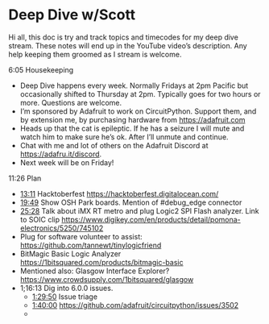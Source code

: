 # Deep Dive w/Scott


Hi all, this doc is try and track topics and timecodes for my deep dive stream. These notes will end up in the YouTube video’s description. Any help keeping them groomed as I stream is welcome.


6:05 Housekeeping
* Deep Dive happens every week. Normally Fridays at 2pm Pacific but occasionally shifted to Thursday at 2pm. Typically goes for two hours or more. Questions are welcome.
* I’m sponsored by Adafruit to work on CircuitPython. Support them, and by extension me, by purchasing hardware from https://adafruit.com
* Heads up that the cat is epileptic. If he has a seizure I will mute and watch him to make sure he’s ok. After I’ll unmute and continue.
* Chat with me and lot of others on the Adafruit Discord at https://adafru.it/discord.
* Next week will be on Friday!


11:26 Plan
* [13:11](https://www.youtube.com/watch?v=VIDEO_2020_10_08&t=791) Hacktoberfest https://hacktoberfest.digitalocean.com/
* [19:49](https://www.youtube.com/watch?v=VIDEO_2020_10_08&t=1189) Show OSH Park boards.
Mention of #debug_edge connector
* [25:28](https://www.youtube.com/watch?v=VIDEO_2020_10_08&t=1528) Talk about iMX RT metro and plug Logic2 SPI Flash analyzer.
Link to SOIC clip https://www.digikey.com/en/products/detail/pomona-electronics/5250/745102
* Plug for software volunteer to assist: https://github.com/tannewt/tinylogicfriend
* BitMagic Basic Logic Analyzer
https://1bitsquared.com/products/bitmagic-basic
* Mentioned also: Glasgow Interface Explorer?
 https://www.crowdsupply.com/1bitsquared/glasgow
* 1;16:13 Dig into 6.0.0 issues.
   * [1:29:50](https://www.youtube.com/watch?v=VIDEO_2020_10_08&t=5390) Issue triage
   * [1:40:00](https://www.youtube.com/watch?v=VIDEO_2020_10_08&t=6000) https://github.com/adafruit/circuitpython/issues/3502
   *
